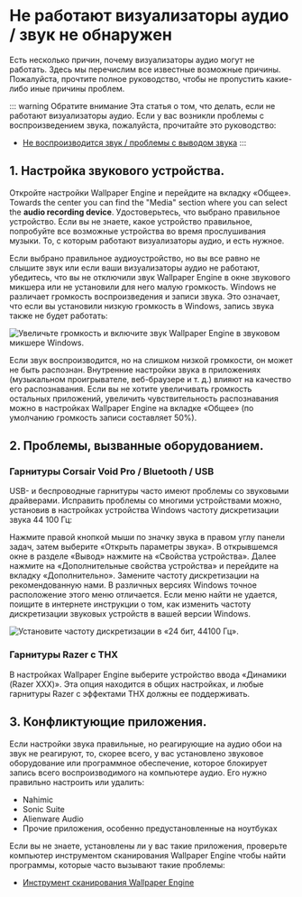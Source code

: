 # Не работают визуализаторы аудио / звук не обнаружен

Есть несколько причин, почему визуализаторы аудио могут не работать. Здесь мы перечислим все известные возможные причины. Пожалуйста, прочтите полное руководство, чтобы не пропустить какие-либо иные причины проблем.

::: warning
Обратите внимание Эта статья о том, что делать, если не работают визуализаторы аудио. Если у вас возникли проблемы с воспроизведением звука, пожалуйста, прочитайте это руководство:

* [Не воспроизводится звук / проблемы с выводом звука](/audio/nosound)
:::


## 1. Настройка звукового устройства.
Откройте настройки Wallpaper Engine и перейдите на вкладку «Общее». Towards the center you can find the "Media" section where you can select the **audio recording device**. Удостоверьтесь, что выбрано правильное устройство. Если вы не знаете, какое устройство правильное, попробуйте все возможные устройства во время прослушивания музыки. То, с которым работают визуализаторы аудио, и есть нужное.

Если выбрано правильное аудиоустройство, но вы все равно не слышите звук или если ваши визуализаторы аудио не работают, убедитесь, что вы не отключили звук Wallpaper Engine в окне звукового микшера или не установили для него малую громкость. Windows не различает громкость воспроизведения и записи звука. Это означает, что если вы установили низкую громкость в Windows, запись звука также не будет работать:

![Увеличьте громкость и включите звук Wallpaper Engine в звуковом микшере Windows.](./audiomixer.png)

Если звук воспроизводится, но на слишком низкой громкости, он может не быть распознан. Внутренние настройки звука в приложениях (музыкальном проигрывателе, веб-браузере и т. д.) влияют на качество его распознавания. Если вы не хотите увеличивать громкость остальных приложений, увеличить чувствительность распознавания можно в настройках Wallpaper Engine на вкладке «Общее» (по умолчанию громкость записи составляет 50%).

## 2. Проблемы, вызванные оборудованием.

### Гарнитуры Corsair Void Pro / Bluetooth / USB

USB- и беспроводные гарнитуры часто имеют проблемы со звуковыми драйверами. Исправить проблемы со многими устройствами можно, установив в настройках устройства Windows частоту дискретизации звука 44 100 Гц:

Нажмите правой кнопкой мыши по значку звука в правом углу панели задач, затем выберите «Открыть параметры звука». В открывшемся окне в разделе «Вывод» нажмите на «Свойства устройства». Далее нажмите на «Дополнительные свойства устройства» и перейдите на вкладку «Дополнительно». Замените частоту дискретизации на рекомендованную нами. В различных версиях Windows точное расположение этого меню отличается. Если меню найти не удается, поищите в интернете инструкции о том, как изменить частоту дискретизации звуковых устройств в вашей версии Windows.

![Установите частоту дискретизации в «24 бит, 44100 Гц».](./samplingrate.png)

### Гарнитуры Razer с ТНХ

В настройках Wallpaper Engine выберите устройство ввода «Динамики (Razer XXX)». Эта опция находится в общих настройках, и любые гарнитуры Razer с эффектами THX должны ее поддерживать.

## 3. Конфликтующие приложения.

Если настройки звука правильные, но реагирующие на аудио обои на звук не реагируют, то, скорее всего, у вас установлено звуковое оборудование или программное обеспечение, которое блокирует запись всего воспроизводимого на компьютере аудио. Его нужно правильно настроить или удалить:

* Nahimic
* Sonic Suite
* Alienware Audio
* Прочие приложения, особенно предустановленные на ноутбуках

Если вы не знаете, установлены ли у вас такие приложения, проверьте компьютер инструментом сканирования Wallpaper Engine чтобы найти программы, которые часто вызывают такие проблемы:

* [Инструмент сканирования Wallpaper Engine](/debug/scantool.html)

